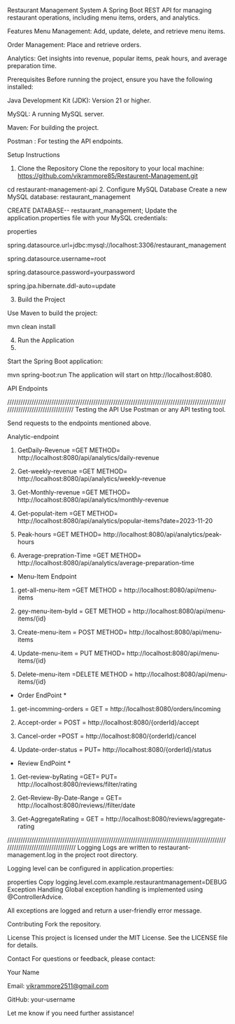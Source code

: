 Restaurant Management System
A Spring Boot REST API for managing restaurant operations, including menu items, orders, and analytics.

Features
Menu Management: Add, update, delete, and retrieve menu items.

Order Management: Place and retrieve orders.

Analytics: Get insights into revenue, popular items, peak hours, and average preparation time.

Prerequisites
Before running the project, ensure you have the following installed:

Java Development Kit (JDK): Version 21 or higher.

MySQL: A running MySQL server.

Maven: For building the project.

Postman : For testing the API endpoints.

Setup Instructions
1. Clone the Repository
Clone the repository to your local machine: https://github.com/vikrammore85/Restaurent-Management.git

 
cd restaurant-management-api
2. Configure MySQL Database
Create a new MySQL database: restaurant_management

CREATE DATABASE-- restaurant_management;
Update the application.properties file with your MySQL credentials:

properties
 
spring.datasource.url=jdbc:mysql://localhost:3306/restaurant_management

spring.datasource.username=root

spring.datasource.password=yourpassword

spring.jpa.hibernate.ddl-auto=update

3. Build the Project
   
Use Maven to build the project:

 
mvn clean install

4. Run the Application
5. 
Start the Spring Boot application:


mvn spring-boot:run
The application will start on http://localhost:8080.

 
API Endpoints

/////////////////////////////////////////////////////////////////////////////////////////////////////////////////////////////////
Testing the API
Use Postman or any API testing tool.

Send requests to the endpoints mentioned above.

Analytic-endpoint 

1) GetDaily-Revenue =GET METHOD=        http://localhost:8080/api/analytics/daily-revenue

2) Get-weekly-revenue =GET METHOD=      http://localhost:8080/api/analytics/weekly-revenue

3) Get-Monthly-revenue =GET METHOD=     http://localhost:8080/api/analytics/monthly-revenue

4) Get-populat-item =GET METHOD=        http://localhost:8080/api/analytics/popular-items?date=2023-11-20

5) Peak-hours =GET METHOD=              http://localhost:8080/api/analytics/peak-hours

6) Average-prepration-Time =GET METHOD= http://localhost:8080/api/analytics/average-preparation-time


* Menu-Item Endpoint

1) get-all-menu-item =GET METHOD =   http://localhost:8080/api/menu-items

2) gey-menu-item-byId = GET METHOD = http://localhost:8080/api/menu-items/{id}

3) Create-menu-item = POST METHOD=   http://localhost:8080/api/menu-items

4) Update-menu-item = PUT METHOD=    http://localhost:8080/api/menu-items/{id}

5) Delete-menu-item =DELETE METHOD = http://localhost:8080/api/menu-items/{id}


* Order EndPoint *

1) get-incomming-orders = GET =   http://localhost:8080/orders/incoming

2) Accept-order = POST =          http://localhost:8080/{orderId}/accept

3) Cancel-order =POST =           http://localhost:8080/{orderId}/cancel

4) Update-order-status = PUT=     http://localhost:8080/{orderId}/status


* Review EndPoint *

1) Get-review-byRating =GET= PUT=   http://localhost:8080/reviews/filter/rating

2) Get-Review-By-Date-Range = GET=  http://localhost:8080/reviews//filter/date

3) Get-AggregateRating = GET =      http://localhost:8080/reviews/aggregate-rating










 
//////////////////////////////////////////////////////////////////////////////////////////////////////////////////////////////////
Logging
Logs are written to restaurant-management.log in the project root directory.

Logging level can be configured in application.properties:

properties
Copy
logging.level.com.example.restaurantmanagement=DEBUG
Exception Handling
Global exception handling is implemented using @ControllerAdvice.

All exceptions are logged and return a user-friendly error message.

Contributing
Fork the repository.




License
This project is licensed under the MIT License. See the LICENSE file for details.

Contact
For questions or feedback, please contact:

Your Name

Email: vikrammore2511@gmail.com

GitHub: your-username

Let me know if you need further assistance!

